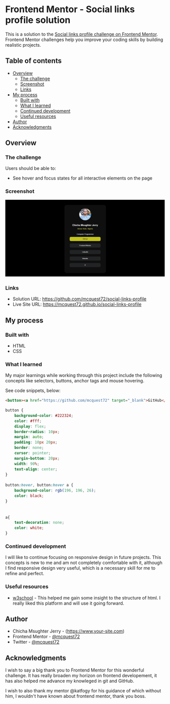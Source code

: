 # Frontend Mentor - Social links profile solution

This is a solution to the [Social links profile challenge on Frontend Mentor](https://www.frontendmentor.io/challenges/social-links-profile-UG32l9m6dQ). Frontend Mentor challenges help you improve your coding skills by building realistic projects. 

## Table of contents

- [Overview](#overview)
  - [The challenge](#the-challenge)
  - [Screenshot](#screenshot)
  - [Links](#links)
- [My process](#my-process)
  - [Built with](#built-with)
  - [What I learned](#what-i-learned)
  - [Continued development](#continued-development)
  - [Useful resources](#useful-resources)
- [Author](#author)
- [Acknowledgments](#acknowledgments)


## Overview

### The challenge

Users should be able to:

- See hover and focus states for all interactive elements on the page

### Screenshot

![](./design/Trial.png)


### Links

- Solution URL: https://github.com/mcquest72/social-links-profile
- Live Site URL: https://mcquest72.github.io/social-links-profile

## My process

### Built with

- HTML
- CSS


### What I learned

My major learnings while working through this project include the following concepts like selectors, buttons, anchor tags and mouse hovering.

See code snippets, below:

```html
<button><a href="https://github.com/mcquest72" target="_blank">GitHub</a></button>
```
```css
button {
    background-color: #222324; 
    color: #fff; 
    display: flex;
    border-radius: 10px;
    margin: auto;
    padding: 10px 20px; 
    border: none; 
    cursor: pointer;
    margin-bottom: 20px;
    width: 90%;
    text-align: center;
}

button:hover, button:hover a {
    background-color: rgb(196, 196, 26);
    color: black;
}


a{
    text-decoration: none;
    color: white;
}
```


### Continued development

I will like to continue focusing on responsive design in future projects. This concepts is new to me and am not completely comfortable with it, although I find responsive design very useful, which is a necessary skill for me to refine and perfect.


### Useful resources

- [w3school](https://www.w3schools.com/) - This helped me gain some insight to the structure of html. I really liked this platform and will use it going forward.

## Author

- Chicha Msughter Jerry - (https://www.your-site.com)
- Frontend Mentor - [@mcquest72](https://www.frontendmentor.io/profile/mcquest72)
- Twitter - [@mcquest72](https://www.twitter.com/mcquest72)


## Acknowledgments

I wish to say a big thank you to Frontend Mentor for this wonderful challenge. It has really broaden my horizon on frontend developement, it has also helped me advance my knowleged in git and GitHub.

I wish to also thank my mentor @katfogy for his guidance of which without him, I wouldn't have known about frontend mentor, thank you boss.
